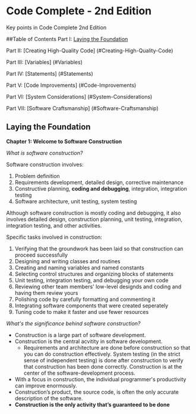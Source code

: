 # Code Complete - 2nd Edition
Key points in Code Complete 2nd Edition

##Table of Contents
Part I: [Laying the Foundation](#Laying-the-Foundation)

Part II: [Creating High-Quality Code] (#Creating-High-Quality-Code)

Part III: [Variables] (#Variables)

Part IV: [Statements] (#Statements)

Part V: [Code Improvements] (#Code-Improvements)

Part VI: [System Considerations] (#System-Considerations)

Part VII: [Software Craftsmanship] (#Software-Craftsmanship)


## Laying the Foundation

__Chapter 1: Welcome to Software Construction__

_What is software construction?_

Software construction involves: 

1. Problem definition
2. Requirements development, detailed design, corrective maintenance
3. Constructive planning, **coding and debugging**, integration, integration testing
4. Software architecture, unit testing, system testing

Although software construction is mostly coding and debugging, it also involves detailed design, construction planning, unit testing, integration, integration testing, and other activities.

Specific tasks involved in construction: 

1. Verifying that the groundwork has been laid so that construction can proceed
successfully
2. Designing and writing classes and routines
3. Creating and naming variables and named constants
4. Selecting control structures and organizing blocks of statements
5. Unit testing, integration testing, and debugging your own code
6. Reviewing other team members' low-level designds and coding and having them review yours
7. Polishing code by carefully formatting and commenting it
8. Integrating software components that were created seperately
9. Tuning code to make it faster and use fewer resources

_What's the significance behind software construction?_

* Construction is a large part of software development.
* Construction is the central acvitity in software development. 
  * Requirements and architecture are done before construction so that you can do construction effectively. System testing (in the strict sense of independent testing) is done after construction to verify that construction has been done correctly. Construction is at the center of the software-development process.
* With a focus in construction, the individual programmer's productivity can improve enormously. 
* Construction’s product, the source code, is often the only accurate description of the software.
* __Construction is the only activity that’s guaranteed to be done__